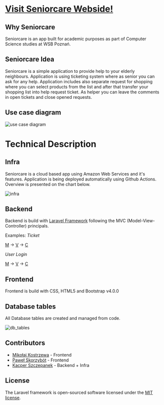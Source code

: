# [Visit Seniorcare Webside!](http://app.teamseniorcare.com/)

## Why Seniorcare

Seniorcare is an app built for academic purposes as part of Computer Science studies at WSB Poznań.

## Seniorcare Idea

Seniorcare is a simple application to provide help to your elderly neighbours. Application is using ticketing system where as senior you can ask for any help. Application includes also separate request for shopping where you can select products from the list and after that transfer your shopping list into help request ticket. As helper you can leave the comments in open tickets and close opened requests.

## Use case diagram

![use case diagram](https://wsb-seniorcare-app.s3.eu-west-1.amazonaws.com/UML+use+case+(1).png)

# Technical Description

## Infra

Seniorcare is a cloud based app using Amazon Web Services and it's features. Application is being deployed automatically using Github Actions. Overview is presented on the chart below.

![infra](https://wsb-seniorcare-app.s3.eu-west-1.amazonaws.com/Seniorcare+app+infra.png)

## Backend

Backend is build with [Laravel Framework](https://laravel.com/) following the MVC (Model-View-Controller) principals.

Examples:
*Ticket*

[M](https://github.com/Kacperek0/wsb-seniorcare-app/blob/master/app/Models/Ticket.php) -> [V](https://github.com/Kacperek0/wsb-seniorcare-app/blob/feature/readme/resources/views/tickets/index.blade.php) -> [C](https://github.com/Kacperek0/wsb-seniorcare-app/blob/feature/readme/app/Http/Controllers/Ticketing/TicketsController.php)

*User Login*

[M](https://github.com/Kacperek0/wsb-seniorcare-app/blob/feature/readme/app/Models/User.php) -> [V](https://github.com/Kacperek0/wsb-seniorcare-app/blob/feature/readme/resources/views/auth/login.blade.php) -> [C](https://github.com/Kacperek0/wsb-seniorcare-app/blob/feature/readme/app/Http/Controllers/Auth/LoginController.php)
## Frontend
Frontend is build with CSS, HTML5 and Bootstrap v4.0.0 
## Database tables
All Database tables are created and managed from code.

![db_tables](https://wsb-seniorcare-app.s3.eu-west-1.amazonaws.com/Screen+Shot+2022-01-05+at+23.09.32.png)

## Contributors

- [Mikołaj Kostrzewa](https://github.com/kostek-os) - Frontend
- [Paweł Skorzybót](https://github.com/PawelSkorzybot) - Frontend
- [Kacper Szczepanek](https://github.com/Kacperek0) - Backend + Infra

## License

The Laravel framework is open-sourced software licensed under the [MIT license](https://opensource.org/licenses/MIT).
